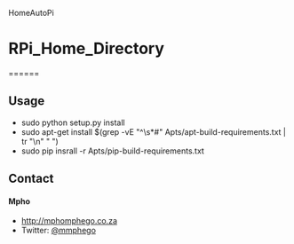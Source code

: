 HomeAutoPi
# RPi_Home_Directory
        
======

## Usage
* sudo python setup.py install
* sudo apt-get install $(grep -vE "^\s*#" Apts/apt-build-requirements.txt | tr "\n" " ")
* sudo pip insrall -r Apts/pip-build-requirements.txt

## Contact
#### Mpho
* http://mphomphego.co.za
* Twitter: [@mmphego](https://twitter.com/mmphego "mmphego on twitter")

